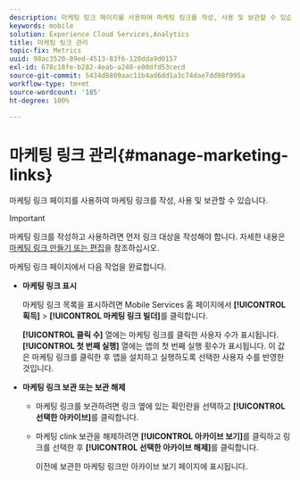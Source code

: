 ```yaml
---
description: 마케팅 링크 페이지를 사용하여 마케팅 링크를 작성, 사용 및 보관할 수 있습니다.
keywords: mobile
solution: Experience Cloud Services,Analytics
title: 마케팅 링크 관리
topic-fix: Metrics
uuid: 98ac3520-89ed-4513-83f6-120dda9d0157
exl-id: 678c18fe-b282-4eab-a248-e00dfd53cecd
source-git-commit: 5434d8809aac11b4ad6dd1a3c74dae7dd98f095a
workflow-type: tm+mt
source-wordcount: '185'
ht-degree: 100%

---
```


# 마케팅 링크 관리{#manage-marketing-links}

마케팅 링크 페이지를 사용하여 마케팅 링크를 작성, 사용 및 보관할 수 있습니다.

>[!IMPORTANT]
>
>마케팅 링크를 작성하고 사용하려면 먼저 링크 대상을 작성해야 합니다. 자세한 내용은 [마케팅 링크 만들기 또는 편집](/help/using/acquisition-main/c-marketing-links-builder/t-create-edit-adobe-links/t-create-edit-adobe-links.md)을 참조하십시오.

마케팅 링크 페이지에서 다음 작업을 완료합니다.

* **마케팅 링크 표시**

   마케팅 링크 목록을 표시하려면 Mobile Services 홈 페이지에서 **[!UICONTROL 획득]** > **[!UICONTROL 마케팅 링크 빌더]**&#x200B;를 클릭합니다.

   **[!UICONTROL 클릭 수]** 열에는 마케팅 링크를 클릭한 사용자 수가 표시됩니다. **[!UICONTROL 첫 번째 실행]** 열에는 앱의 첫 번째 실행 횟수가 표시됩니다. 이 값은 마케팅 링크를 클릭한 후 앱을 설치하고 실행하도록 선택한 사용자 수를 반영한 것입니다.

* **마케팅 링크 보관 또는 보관 해제**

   * 마케팅 링크를 보관하려면 링크 옆에 있는 확인란을 선택하고 **[!UICONTROL 선택한 아카이브]**&#x200B;를 클릭합니다.
   * 마케팅 clink 보관을 해제하려면 **[!UICONTROL 아카이브 보기]**&#x200B;를 클릭하고 링크를 선택한 후 **[!UICONTROL 선택한 아카이브 해제]**&#x200B;를 클릭합니다.

      이전에 보관한 마케팅 링크만 아카이브 보기 페이지에 표시됩니다.
